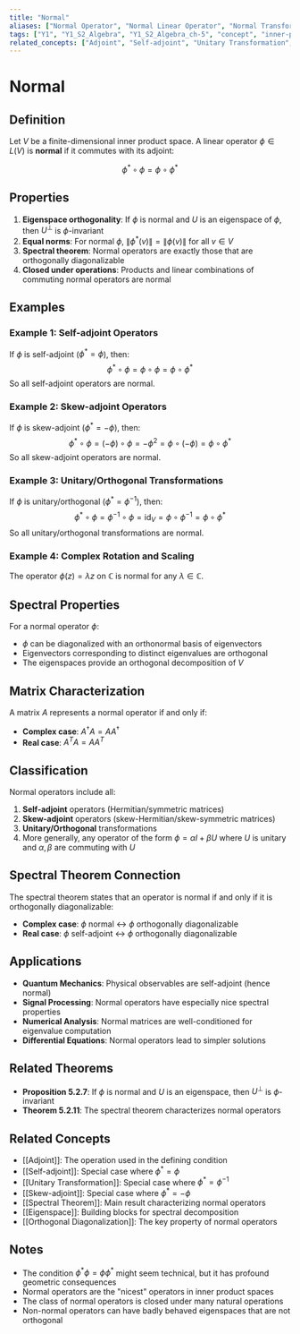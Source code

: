 ```yaml
---
title: "Normal"
aliases: ["Normal Operator", "Normal Linear Operator", "Normal Transformation"]
tags: ["Y1", "Y1_S2_Algebra", "Y1_S2_Algebra_ch-5", "concept", "inner-product-space", "linear-operator", "normal", "commuting-with-adjoint", "spectral-theorem", "diagonalization", "unitary", "hermitian"]
related_concepts: ["Adjoint", "Self-adjoint", "Unitary Transformation", "Skew-adjoint", "Spectral Theorem", "Eigenspace", "Orthogonal Diagonalization"]
---
```


# Normal

## Definition
Let $V$ be a finite-dimensional inner product space. A linear operator $\phi \in L(V)$ is **normal** if it commutes with its adjoint:

$$\phi^* \circ \phi = \phi \circ \phi^*$$

## Properties
1. **Eigenspace orthogonality**: If $\phi$ is normal and $U$ is an eigenspace of $\phi$, then $U^{\perp}$ is $\phi$-invariant
2. **Equal norms**: For normal $\phi$, $\|\phi^*(v)\| = \|\phi(v)\|$ for all $v \in V$
3. **Spectral theorem**: Normal operators are exactly those that are orthogonally diagonalizable
4. **Closed under operations**: Products and linear combinations of commuting normal operators are normal

## Examples

### Example 1: Self-adjoint Operators
If $\phi$ is self-adjoint ($\phi^* = \phi$), then:
$$\phi^* \circ \phi = \phi \circ \phi = \phi \circ \phi^*$$
So all self-adjoint operators are normal.

### Example 2: Skew-adjoint Operators  
If $\phi$ is skew-adjoint ($\phi^* = -\phi$), then:
$$\phi^* \circ \phi = (-\phi) \circ \phi = -\phi^2 = \phi \circ (-\phi) = \phi \circ \phi^*$$
So all skew-adjoint operators are normal.

### Example 3: Unitary/Orthogonal Transformations
If $\phi$ is unitary/orthogonal ($\phi^* = \phi^{-1}$), then:
$$\phi^* \circ \phi = \phi^{-1} \circ \phi = \text{id}_V = \phi \circ \phi^{-1} = \phi \circ \phi^*$$
So all unitary/orthogonal transformations are normal.

### Example 4: Complex Rotation and Scaling
The operator $\phi(z) = \lambda z$ on $\mathbb{C}$ is normal for any $\lambda \in \mathbb{C}$.

## Spectral Properties
For a normal operator $\phi$:
- $\phi$ can be diagonalized with an orthonormal basis of eigenvectors
- Eigenvectors corresponding to distinct eigenvalues are orthogonal
- The eigenspaces provide an orthogonal decomposition of $V$

## Matrix Characterization
A matrix $A$ represents a normal operator if and only if:
- **Complex case**: $A^{\dagger}A = AA^{\dagger}$
- **Real case**: $A^TA = AA^T$

## Classification
Normal operators include all:
1. **Self-adjoint** operators (Hermitian/symmetric matrices)
2. **Skew-adjoint** operators (skew-Hermitian/skew-symmetric matrices)
3. **Unitary/Orthogonal** transformations
4. More generally, any operator of the form $\phi = \alpha I + \beta U$ where $U$ is unitary and $\alpha, \beta$ are commuting with $U$

## Spectral Theorem Connection
The spectral theorem states that an operator is normal if and only if it is orthogonally diagonalizable:
- **Complex case**: $\phi$ normal ↔ $\phi$ orthogonally diagonalizable
- **Real case**: $\phi$ self-adjoint ↔ $\phi$ orthogonally diagonalizable

## Applications
- **Quantum Mechanics**: Physical observables are self-adjoint (hence normal)
- **Signal Processing**: Normal operators have especially nice spectral properties
- **Numerical Analysis**: Normal matrices are well-conditioned for eigenvalue computation
- **Differential Equations**: Normal operators lead to simpler solutions

## Related Theorems
- **Proposition 5.2.7**: If $\phi$ is normal and $U$ is an eigenspace, then $U^{\perp}$ is $\phi$-invariant
- **Theorem 5.2.11**: The spectral theorem characterizes normal operators

## Related Concepts
- [[Adjoint]]: The operation used in the defining condition
- [[Self-adjoint]]: Special case where $\phi^* = \phi$
- [[Unitary Transformation]]: Special case where $\phi^* = \phi^{-1}$
- [[Skew-adjoint]]: Special case where $\phi^* = -\phi$
- [[Spectral Theorem]]: Main result characterizing normal operators
- [[Eigenspace]]: Building blocks for spectral decomposition
- [[Orthogonal Diagonalization]]: The key property of normal operators

## Notes
- The condition $\phi^*\phi = \phi\phi^*$ might seem technical, but it has profound geometric consequences
- Normal operators are the "nicest" operators in inner product spaces
- The class of normal operators is closed under many natural operations
- Non-normal operators can have badly behaved eigenspaces that are not orthogonal